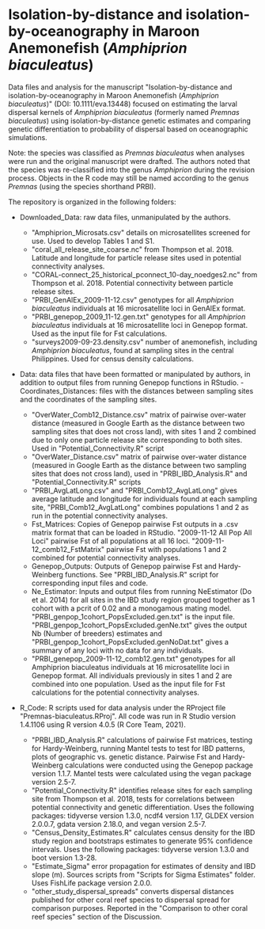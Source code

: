 # Isolation-by-distance and isolation-by-oceanography in Maroon Anemonefish (*Amphiprion biaculeatus*)
 
Data files and analysis for the manuscript "Isolation-by-distance and isolation-by-oceanography in Maroon Anemonefish (*Amphiprion biaculeatus*)" (DOI: 10.1111/eva.13448) focused on estimating the larval dispersal kernels of *Amphiprion biaculeatus* (formerly named *Premnas biaculeatus*) using isolation-by-distance genetic estimates and comparing genetic differentiation to probability of dispersal based on oceanographic simulations.

Note: the species was classified as *Premnas biaculeatus* when analyses were run and the original manuscript were drafted. The authors noted that the species was re-classified into the genus *Amphiprion* during the revision process. Objects in the R code may still be named according to the genus *Premnas* (using the species shorthand PRBI).

The repository is organized in the following folders:

- Downloaded_Data: raw data files, unmanipulated by the authors.
  - "Amphiprion_Microsats.csv" details on microsatellites screened for use. Used to develop Tables 1 and S1.
  - "coral_all_release_site_coarse.nc" from Thompson et al. 2018. Latitude and longitude for particle release sites used in potential connectivity analyses.
  - "CORAL-connect_25_historical_pconnect_10-day_noedges2.nc" from Thompson et al. 2018. Potential connectivity between particle release sites.
  - "PRBI_GenAlEx_2009-11-12.csv" genotypes for all *Amphiprion biaculeatus* individuals at 16 microsatellite loci in GenAlEx format.
  - "PRBI_genepop_2009_11-12.gen.txt" genotypes for all *Amphiprion biaculeatus* individuals at 16 microsatellite loci in Genepop format. Used as the input file for Fst                    calculations.
  - "surveys2009-09-23.density.csv" number of anemonefish, including *Amphiprion biaculeatus*, found at sampling sites in the central Philippines. Used for census density calculations.
  
- Data: data files that have been formatted or manipulated by authors, in addition to output files from running Genepop functions in RStudio.
  -Coordinates_Distances: files with the distances between sampling sites and the coordinates of the sampling sites. 
   - "OverWater_Comb12_Distance.csv" matrix of pairwise over-water distance (measured in Google Earth as the distance between two sampling sites that does not cross land), with sites 1 and 2 combined due to only one particle release site corresponding to both sites. Used in "Potential_Connectivity.R" script
    - "OverWater_Distance.csv" matrix of pairwise over-water distance (measured in Google Earth as the distance between two sampling sites that does not cross land), used in "PRBI_IBD_Analysis.R" and "Potential_Connectivity.R" scripts
    - "PRBI_AvgLatLong.csv" and "PRBI_Comb12_AvgLatLong" gives average latitude and longitude for individuals found at each sampling site, "PRBI_Comb12_AvgLatLong" combines populations 1 and 2 as run in the potential connectivity analyses.
  - Fst_Matrices: Copies of Genepop pairwise Fst outputs in a .csv matrix format that can be loaded in RStudio. "2009-11-12 All Pop All Loci" pairwise Fst of all populations at all 16 loci. "2009-11-12_comb12_FstMatrix" pairwise Fst with populations 1 and 2 combined for potential connectivity analyses. 
  - Genepop_Outputs: Outputs of Genepop pairwise Fst and Hardy-Weinberg functions. See "PRBI_IBD_Analysis.R" script for corresponding input files and code.
  - Ne_Estimator: Inputs and output files from running NeEstimator (Do et al. 2014) for all sites in the IBD study region grouped together as 1 cohort with a pcrit of 0.02 and a monogamous mating model. "PRBI_genpop_1cohort_PopsExcluded.gen.txt" is the input file. "PRBI_genpop_1cohort_PopsExcluded.genNe.txt" gives the output Nb (Number of breeders) estimates and "PRBI_genpop_1cohort_PopsExcluded.genNoDat.txt" gives a summary of any loci with no data for any individuals.
  - "PRBI_genepop_2009-11-12_comb12.gen.txt" genotypes for all Amphiprion biaculeatus individuals at 16 microsatellite loci in Genepop format. All individuals previously in sites 1 and 2 are combined into one population. Used as the input file for Fst calculations for the potential connectivity analyses.
  
- R_Code: R scripts used for data analysis under the RProject file "Premnas-biaculeatus.RProj". All code was run in R Studio version 1.4.1106 using R version 4.0.5 (R Core Team, 2021).
  - "PRBI_IBD_Analysis.R" calculations of pairwise Fst matrices, testing for Hardy-Weinberg, running Mantel tests to test for IBD patterns, plots of geographic vs. genetic distance. Pairwise Fst and Hardy-Weinberg calculations were conducted using the Genepop package version 1.1.7. Mantel tests were calculated using the vegan package version 2.5-7.
  - "Potential_Connectivity.R" identifies release sites for each sampling site from Thompson et al. 2018, tests for correlations between potential connectivity and genetic differentiation. Uses the following packages: tidyverse version 1.3.0, ncdf4 version 1.17, GLDEX version 2.0.0.7, gdata version 2.18.0, and vegan version 2.5-7. 
  - "Census_Density_Estimates.R" calculates census density for the IBD study region and bootstraps estimates to generate 95% confidence intervals. Uses the following packages: tidyverse version 1.3.0 and boot version 1.3-28.
  - "Estimate_Sigma" error propagation for estimates of density and IBD slope (m). Sources scripts from "Scripts for Sigma Estimates" folder. Uses FishLife package version 2.0.0.
  - "other_study_dispersal_spreads" converts dispersal distances published for other coral reef species to dispersal spread for comparison purposes. Reported in the "Comparison to other coral reef species" section of the Discussion.
